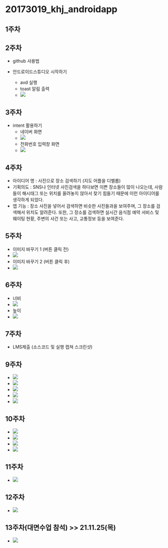 # 20173019_khj_androidapp

## 1주차

## 2주차

  - github 사용법
  
  - 안드로이드스튜디오 시작하기
      - avd 실행
      - toast 알림 출력
      - <img width="" height="" src="/png/2주차과제.png"></img>
## 3주차
   - intent 활용하기
      - 네이버 화면
      - <img width="" height="" src="/png/3주차과제_2.png"></img>
      - 전화번호 입력창 화면
      - <img width="" height="" src="/png/3주차과제_1.png"></img>
## 4주차
  - 아이디어 명 : 사진으로 장소 검색하기 (지도 어플을 디벨롭)
  - 기획의도 : SNS나 인터넷 사진검색을 하다보면 이쁜 장소들이 많이 나오는데, 사람들이 해시태그 또는 위치를 올려놓지 않아서 찾기 힘들기 때문에 이런 아이디어를 생각하게 되었다.
  - 앱 기능 : 장소 사진을 넣어서 검색하면 비슷한 사진들과을 보여주며, 그 장소를 검색해서 위치도 알려준다. 또한, 그 장소를 검색하면 실시간 음식점 예약 서비스 및 웨이팅 현황, 주변의 사건 또는 사고, 교통정보 등을 보여준다.
## 5주차
  - 이미지 바꾸기 1 (버튼 클릭 전)
  - <img width="" height="" src="/png/5주차과제_1.png"></img>
  - 이미지 바꾸기 2 (버튼 클릭 후)
  - <img width="" height="" src="/png/5주차과제_2.png"></img>
## 6주차
- 너비
- <img width="" height="" src="/png/6주차과제_1.png"></img>
- 높이
- <img width="" height="" src="/png/6주차과제_2.png"></img>
## 7주차
- LMS제출 (소스코드 및 실행 캡쳐 스크린샷)
## 9주차
- <img width="" height="" src="/png/9주차과제_1.png"></img>
- <img width="" height="" src="/png/9주차과제_2.png"></img>
- <img width="" height="" src="/png/9주차과제_3.png"></img>
- <img width="" height="" src="/png/9주차과제_4.png"></img>
- <img width="" height="" src="/png/9주차과제_5.png"></img>
## 10주차
- <img width="" height="" src="/png/10주차과제_1.png"></img>
- <img width="" height="" src="/png/10주차과제_2.png"></img>
- <img width="" height="" src="/png/10주차과제_3.png"></img>
- <img width="" height="" src="/png/10주차과제_4.png"></img>
## 11주차
- <img width="" height="" src="/png/11주차과제.png"></img>
## 12주차
- <img width="" height="" src="/png/12주차과제.png"></img>
## 13주차(대면수업 참석) >> 21.11.25(목)
- <img width="" height="" src="/png/13주차과제.png"></img>

